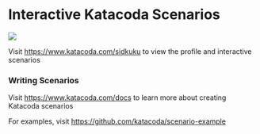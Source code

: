 # Interactive Katacoda Scenarios

[![](http://shields.katacoda.com/katacoda/sidkuku/count.svg)](https://www.katacoda.com/sidkuku "Get your profile on Katacoda.com")

Visit https://www.katacoda.com/sidkuku to view the profile and interactive scenarios

### Writing Scenarios
Visit https://www.katacoda.com/docs to learn more about creating Katacoda scenarios

For examples, visit https://github.com/katacoda/scenario-example
